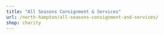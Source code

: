 ```yaml
---
title: "All Seasons Consignment & Services"
url: /north-hampton/all-seasons-consignment-and-services/
shop: charity
---
```

